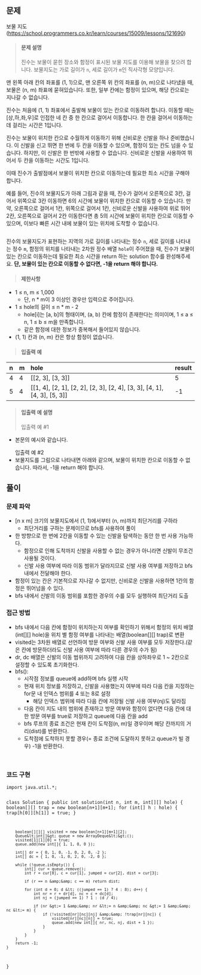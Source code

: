 <h2 id="문제">문제</h2>
<p>보물 지도(<a href="https://school.programmers.co.kr/learn/courses/15009/lessons/121690">https://school.programmers.co.kr/learn/courses/15009/lessons/121690</a>)</p>
<blockquote>
<h4 id="문제-설명">문제 설명</h4>
<p>진수는 보물이 묻힌 장소와 함정이 표시된 보물 지도를 이용해 보물을 찾으려 합니다. 보물지도는 가로 길이가 <code>n</code>, 세로 길이가 <code>m</code>인 직사각형 모양입니다.</p>
</blockquote>
<p>맨 왼쪽 아래 칸의 좌표를 (1, 1)으로, 맨 오른쪽 위 칸의 좌표를 (n, m)으로 나타냈을 때, 보물은 (n, m) 좌표에 묻혀있습니다. 또한, 일부 칸에는 함정이 있으며, 해당 칸으로는 지나갈 수 없습니다.</p>
<blockquote>
</blockquote>
<p>진수는 처음에 (1, 1) 좌표에서 출발해 보물이 있는 칸으로 이동하려 합니다. 이동할 때는 [상,하,좌,우]로 인접한 네 칸 중 한 칸으로 걸어서 이동합니다. 한 칸을 걸어서 이동하는 데 걸리는 시간은 1입니다.</p>
<blockquote>
</blockquote>
<p>진수는 보물이 위치한 칸으로 수월하게 이동하기 위해 신비로운 신발을 하나 준비했습니다. 이 신발을 신고 뛰면 한 번에 두 칸을 이동할 수 있으며, 함정이 있는 칸도 넘을 수 있습니다. 하지만, 이 신발은 한 번밖에 사용할 수 없습니다. 신비로운 신발을 사용하여 뛰어서 두 칸을 이동하는 시간도 1입니다.</p>
<blockquote>
</blockquote>
<p>이때 진수가 출발점에서 보물이 위치한 칸으로 이동하는데 필요한 최소 시간을 구해야 합니다.</p>
<blockquote>
</blockquote>
<p>예를 들어, 진수의 보물지도가 아래 그림과 같을 때, 진수가 걸어서 오른쪽으로 3칸, 걸어서 위쪽으로 3칸 이동하면 6의 시간에 보물이 위치한 칸으로 이동할 수 있습니다. 만약, 오른쪽으로 걸어서 1칸, 위쪽으로 걸어서 1칸, 신비로운 신발을 사용하여 위로 뛰어 2칸, 오른쪽으로 걸어서 2칸 이동한다면 총 5의 시간에 보물이 위치한 칸으로 이동할 수 있으며, 이보다 빠른 시간 내에 보물이 있는 위치에 도착할 수 없습니다.</p>
<blockquote>
</blockquote>
<p><img alt="" src="https://velog.velcdn.com/images/gener-lst/post/bae66b7d-5ad7-40fa-a581-af5e47e4d1ed/image.PNG" /></p>
<blockquote>
</blockquote>
<p>진수의 보물지도가 표현하는 지역의 가로 길이를 나타내는 정수 <code>n</code>, 세로 길이를 나타내는 정수 <code>m</code>, 함정의 위치를 나타내는 2차원 정수 배열 <code>hole</code>이 주어졌을 때, 진수가 보물이 있는 칸으로 이동하는데 필요한 최소 시간을 return 하는 solution 함수를 완성해주세요. <strong>단, 보물이 있는 칸으로 이동할 수 없다면, -1을 return 해야 합니다.</strong></p>
<blockquote>
<h4 id="제한사항">제한사항</h4>
</blockquote>
<ul>
<li>1 ≤ n, m ≤ 1,000<ul>
<li>단, n * m이 3 이상인 경우만 입력으로 주어집니다.</li>
</ul>
</li>
<li>1 ≤ hole의 길이 ≤ n * m - 2<ul>
<li>hole[i]는 [a, b]의 형태이며, (a, b) 칸에 함정이 존재한다는 의미이며, 1 ≤ a ≤ n, 1 ≤ b ≤ m을 만족합니다.</li>
<li>같은 함정에 대한 정보가 중복해서 들어있지 않습니다.</li>
</ul>
</li>
<li>(1, 1) 칸과 (n, m) 칸은 항상 함정이 없습니다.</li>
</ul>
<blockquote>
<h4 id="입출력-예">입출력 예</h4>
</blockquote>
<table>
<thead>
<tr>
<th align="left">n</th>
<th align="left">m</th>
<th align="left">hole</th>
<th align="left">result</th>
</tr>
</thead>
<tbody><tr>
<td align="left">4</td>
<td align="left">4</td>
<td align="left">[[2, 3], [3, 3]]</td>
<td align="left">5</td>
</tr>
<tr>
<td align="left">5</td>
<td align="left">4</td>
<td align="left">[[1, 4], [2, 1], [2, 2], [2, 3], [2, 4], [3, 3], [4, 1], [4, 3], [5, 3]]</td>
<td align="left">-1</td>
</tr>
</tbody></table>
<blockquote>
<h4 id="입출력-예-설명">입출력 예 설명</h4>
<p>입출력 예 #1</p>
</blockquote>
<ul>
<li>본문의 예시와 같습니다.<blockquote>
</blockquote>
입출력 예 #2</li>
<li>보물지도를 그림으로 나타내면 아래와 같으며, 보물이 위치한 칸으로 이동할 수 없습니다. 따라서, -1을 return 해야 합니다.
<img alt="" src="https://velog.velcdn.com/images/gener-lst/post/87e31045-faa9-45be-80e2-aabce41921c0/image.PNG" /></li>
</ul>
<h2 id="풀이">풀이</h2>
<h3 id="문제-파악">문제 파악</h3>
<ul>
<li>[n x m] 크기의 보물지도에서 (1, 1)에서부터 (n, m)까지 최단거리를 구하라<ul>
<li>최단거리를 구하는 문제이므로 bfs를 사용하여 풀이</li>
</ul>
</li>
<li>한 방향으로 한 번에 2칸을 이동할 수 있는 신발을 탐색하는 동안 한 번 사용 가능하다.<ul>
<li>함정으로 인해 도착까지 신발을 사용할 수 없는 경우가 아니라면 신발이 무조건 사용될 것이다.</li>
<li>신발 사용 여부에 따라 이동 범위가 달라지므로 신발 사용 여부를 저장하고 bfs 내에서 전달해야 한다.</li>
</ul>
</li>
<li>함정이 있는 칸은 기본적으로 지나갈 수 없지만, 신비로운 신발을 사용하면 1칸의 함정은 뛰어넘을 수 있다.</li>
<li>bfs 내에서 신발의 이동 범위를 포함한 경우의 수를 모두 실행하여 최단거리 도출<br />    

</li>
</ul>
<h3 id="접근-방법">접근 방법</h3>
<ul>
<li>bfs 내에서 다음 칸에 함정이 위치하는지 여부를 확인하기 위해서 함정의 위치 배열(int[][] hole)을 위치 별 함정 여부를 나타내는 배열(boolean[][] trap)로 변환</li>
<li>visited는 3차원 배열로 선언하여 방문 여부와 신발 사용 여부를 모두 저장한다.(같은 칸에 방문하더라도 신발 사용 여부에 따라 다른 경우의 수가 됨)</li>
<li>dr, dc 배열은 신발의 이동 범위까지 고려하여 다음 칸을 상하좌우로 1 ~ 2칸으로 설정할 수 있도록 초기화한다.</li>
<li>bfs():  <ul>
<li>시작점 정보를 queue에 add하며 bfs 실행 시작</li>
<li>현재 위치 정보를 저장하고, 신발을 사용했는지 여부에 따라 다음 칸을 지정하는 for문 내 인덱스 범위를 4 또는 8로 설정<ul>
<li>해당 인덱스 범위에 따라 다음 칸에 저장될 신발 사용 여부(nj)도 달라짐 </li>
</ul>
</li>
<li>다음 칸이 지도 내의 범위에 존재하고 방문 여부와 함정이 없다면 다음 칸에 대한 방문 여부를 true로 저장하고 queue에 다음 칸을 add</li>
<li>bfs 루프의 종료 조건은 현재 칸이 도착점(n, m)일 경우이며 해당 칸까지의 거리(dist)를 반환한다.</li>
<li>도착점에 도착하지 못할 경우(= 종료 조건에 도달하지 못하고 queue가 빌 경우) -1을 반환한다.</li>
</ul>
</li>
</ul>
<br />

<h3 id="코드-구현">코드 구현</h3>
<pre><code class="language-java">import java.util.*;

class Solution {
    public int solution(int n, int m, int[][] hole) {
        boolean[][] trap = new boolean[n+1][m+1];
        for (int[] h : hole) {
            trap[h[0]][h[1]] = true;
        }

        boolean[][][] visited = new boolean[n+1][m+1][2];
        Queue&lt;int[]&gt; queue = new ArrayDeque&lt;&gt;();
        visited[1][1][0] = true;
        queue.add(new int[]{ 1, 1, 0, 0 });

        int[] dr = { 0, 1, 0, -1, 0, 2, 0, -2 };
        int[] dc = { 1, 0, -1, 0, 2, 0, -2, 0 };

        while (!queue.isEmpty()) {
            int[] cur = queue.remove();
            int r = cur[0], c = cur[1], jumped = cur[2], dist = cur[3];

            if (r == n &amp;&amp; c == m) return dist;

            for (int d = 0; d &lt; ((jumped == 1) ? 4 : 8); d++) {
                int nr = r + dr[d], nc = c + dc[d];
                int nj = (jumped == 1) ? 1 : (d / 4);

                if (nr &gt;= 1 &amp;&amp; nr &lt;= n &amp;&amp; nc &gt;= 1 &amp;&amp; nc &lt;= m) {
                    if (!visited[nr][nc][nj] &amp;&amp; !trap[nr][nc]) {
                        visited[nr][nc][nj] = true;
                        queue.add(new int[]{ nr, nc, nj, dist + 1 });
                    }
                }
            }
        }
        return -1;
    }
}</code></pre>